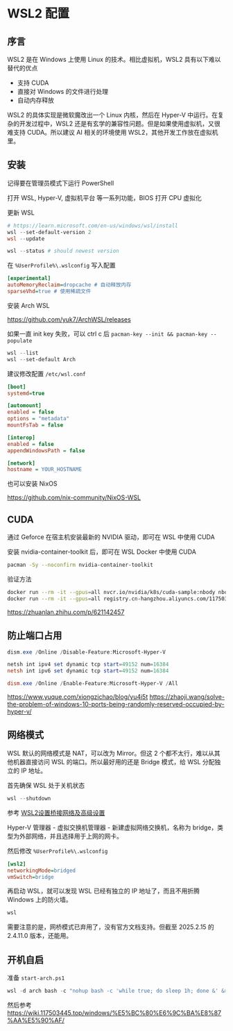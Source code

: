 # WSL2 配置

## 序言

WSL2 是在 Windows 上使用 Linux 的技术。相比虚拟机，WSL2 具有以下难以替代的优点

- 支持 CUDA
- 直接对 Windows 的文件进行处理
- 自动内存释放

WSL2 的具体实现是微软魔改出一个 Linux 内核，然后在 Hyper-V 中运行。在复杂的开发过程中，WSL2 还是有玄学的兼容性问题。但是如果使用虚拟机，又很难支持 CUDA。所以建议 AI 相关的环境使用 WSL2，其他开发工作放在虚拟机里。

## 安装

记得要在管理员模式下运行 PowerShell

打开 WSL, Hyper-V, 虚拟机平台 等一系列功能，BIOS 打开 CPU 虚拟化

更新 WSL

```powershell
# https://learn.microsoft.com/en-us/windows/wsl/install
wsl --set-default-version 2
wsl --update

wsl --status # should newest version
```

在 `%UserProfile%\.wslconfig` 写入配置

```ini
[experimental]
autoMemoryReclaim=dropcache # 自动释放内存
sparseVhd=true # 使用稀疏文件
```

安装 Arch WSL

<https://github.com/yuk7/ArchWSL/releases>

如果一直 init key 失败，可以 ctrl c 后 `pacman-key --init && pacman-key --populate`

```powershell
wsl --list
wsl --set-default Arch
```

建议修改配置 `/etc/wsl.conf`

```ini
[boot]
systemd=true

[automount]
enabled = false
options = "metadata"
mountFsTab = false

[interop]
enabled = false
appendWindowsPath = false

[network]
hostname = YOUR_HOSTNAME
```

也可以安装 NixOS

<https://github.com/nix-community/NixOS-WSL>

## CUDA

通过 Geforce 在宿主机安装最新的 NVIDIA 驱动，即可在 WSL 中使用 CUDA

安装 nvidia-container-toolkit 后，即可在 WSL Docker 中使用 CUDA

```sh
pacman -Sy --noconfirm nvidia-container-toolkit
```

验证方法

```sh
docker run --rm -it --gpus=all nvcr.io/nvidia/k8s/cuda-sample:nbody nbody -gpu -benchmark
docker run --rm -it --gpus=all registry.cn-hangzhou.aliyuncs.com/117503445-mirror/sync:linux.amd64.nvcr.io.nvidia.k8s.cuda-sample.nbody nbody -gpu -benchmark
```

<https://zhuanlan.zhihu.com/p/621142457>

## 防止端口占用

```powershell
dism.exe /Online /Disable-Feature:Microsoft-Hyper-V

netsh int ipv4 set dynamic tcp start=49152 num=16384
netsh int ipv6 set dynamic tcp start=49152 num=16384

dism.exe /Online /Enable-Feature:Microsoft-Hyper-V /All
```

<https://www.yuque.com/xiongzichao/blog/yu4i5t>
<https://zhaoji.wang/solve-the-problem-of-windows-10-ports-being-randomly-reserved-occupied-by-hyper-v/>

## 网络模式

WSL 默认的网络模式是 NAT，可以改为 Mirror。但这 2 个都不太行，难以从其他机器直接访问 WSL 的端口。所以最好用的还是 Bridge 模式，给 WSL 分配独立的 IP 地址。

首先确保 WSL 处于关机状态

```powershell
wsl --shutdown
```

参考 [WSL2设置桥接网络及高级设置](http://www.ronnyz.top/2023/11/18/WSL2%E8%AE%BE%E7%BD%AE%E6%A1%A5%E6%8E%A5%E7%BD%91%E7%BB%9C%E5%8F%8A%E9%AB%98%E7%BA%A7%E8%AE%BE%E7%BD%AE/)

Hyper-V 管理器 - 虚拟交换机管理器 - 新建虚拟网络交换机，名称为 bridge，类型为外部网络，并且选择用于上网的网卡。

然后修改 `%UserProfile%\.wslconfig`

```ini
[wsl2]
networkingMode=bridged
vmSwitch=bridge
```

再启动 WSL，就可以发现 WSL 已经有独立的 IP 地址了，而且不用折腾 Windows 上的防火墙。

```powershell
wsl
```

需要注意的是，网桥模式已弃用了，没有官方文档支持。但截至 2025.2.15 的 2.4.11.0 版本，还能用。

## 开机自启

准备 `start-arch.ps1`

```powershell
wsl -d arch bash -c "nohup bash -c 'while true; do sleep 1h; done &' &>/dev/null "
```

然后参考 <https://wiki.117503445.top/windows/%E5%BC%80%E6%9C%BA%E8%87%AA%E5%90%AF/>
